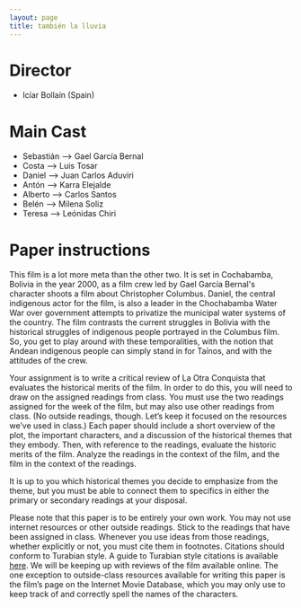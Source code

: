 ```yaml
---
layout: page
title: también la lluvia
---
```


# Director

* Icíar Bollaín (Spain)

# Main Cast

* Sebastián --> Gael García Bernal  
* Costa --> Luis Tosar  
* Daniel --> Juan Carlos Aduviri  
* Antón --> Karra Elejalde  
* Alberto --> Carlos Santos
* Belén --> Milena Soliz  
* Teresa --> Leónidas Chiri


# Paper instructions

This film is a lot more meta than the other two. It is set in Cochabamba,
Bolivia in the year 2000, as a film crew led by Gael García Bernal's character shoots
a film about Christopher Columbus. Daniel, the central indigenous actor for the
film, is also a leader in the Chochabamba Water War over government attempts to
privatize the municipal water systems of the country. The film contrasts the
current struggles in Bolivia with the historical struggles of indigenous people
portrayed in the Columbus film. So, you get to play around with these
temporalities, with the notion that Andean indigenous people can simply stand
in for Taínos, and with the attitudes of the crew.

Your assignment is to write a critical review of La Otra Conquista that evaluates the historical merits of the film. In order to do this, you will need to draw on the assigned readings from class. You must use the two readings assigned for the week of the film, but may also use other readings from class. (No outside readings, though. Let’s keep it focused on the resources we’ve used in class.) Each paper should include a short overview of the plot, the important characters, and a discussion of the historical themes that they embody. Then, with reference to the readings, evaluate the historic merits of the film. Analyze the readings in the context of the film, and the film in the context of the readings.

It is up to you which historical themes you decide to emphasize from the theme, but you must be able to connect them to specifics in either the primary or secondary readings at your disposal.

Please note that this paper is to be entirely your own work. You may not use
internet resources or other outside readings. Stick to the readings that have
been assigned in class. Whenever you use ideas from those readings, whether
explicitly or not, you must cite them in footnotes. Citations should conform to
Turabian style. A guide to Turabian style citations is available
[here](https://libguides.utk.edu/c.php?g=188584&p=3122379#s-lg-box-9616961). We
will be keeping up with reviews of the film available online. The one exception
to outside-class resources available for writing this paper is the film’s page
on the Internet Movie Database, which you may only use to keep track of and
correctly spell the names of the characters.

